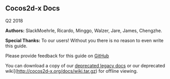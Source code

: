## Cocos2d-x Docs
Q2 2018

 __Authors:__ SlackMoehrle, Ricardo, Minggo, Walzer, Jare, James, Chengzhe.

__Special Thanks:__ To our users! Without you there is no reason to even write this guide.

Please provide feedback for this guide on [GitHub](https://github.com/cocos2d/cocos2d-x-docs)

You can download a copy of our [deprecated legacy docs](http://cocos2d-x.org/docs/manual.tar.gz) or our deprecated wiki](http://cocos2d-x.org/docs/wiki.tar.gz) for offline viewing.
